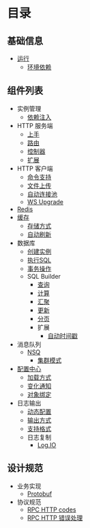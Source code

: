 # 目录

## 基础信息

* [运行](runtime/README.md)
  * [环境依赖](runtime/env.md)

## 组件列表

* 实例管理
  * [依赖注入](components/container/di.md)
* HTTP 服务端
  * [上手](components/web/quickstart.md)
  * [路由](components/web/router.md)
  * [控制器](components/web/controller.md)
  * [扩展](components/web/extensions.md)
* HTTP 客户端
  * [命令支持](components/http/client/methods.md)
  * [文件上传](components/http/client/uploading.md)
  * [自动连接池](components/http/client/pool-ka.md)
  * [WS Upgrade](components/http/client/ws-upgrade.md)
* [Redis](components/redis/README.md)
* [缓存](components/cache/README.md)
  * [存储方式](components/cache/drivers.md)
  * [自动刷新](components/cache/delegate.md)
* 数据库
  * [创建实例](components/database/initialize.md)
  * [执行SQL](components/database/crud.md)
  * [事务操作](components/database/transaction.md)
  * SQL Builder
    * [查询](components/mysql/query.md)
    * [计算](components/mysql/calc.md)
    * [汇聚](components/mysql/merge.md)
    * [更新](components/mysql/update.md)
    * [分页](components/mysql/paginator.md)
    * 扩展
      * [自动时间戳](components/mysql/features/timestamps.md)
* 消息队列
  * [NSQ](components/nsq/README.md)
    * [集群模式](components/nsq/cluster.md)
* [配置中心](components/config/README.md)
  * [加载方式](components/config/loaders.md)
  * [变化通知](components/config/watching.md)
  * [对象绑定](components/config/bind.md)
* 日志输出
  * [动态配置](components/log/config.md)
  * [输出方式](components/log/outputs.md)
  * [支持格式](components/log/formats.md)
  * 日志复制
    * [Log.IO](components/log/replicas/logio.md)

## 设计规范

* 业务实现
  * [Protobuf](standards/protobuf.md)
* 协议规范
  * [RPC HTTP codes](proposals/rpc-http-codes.md)
  * [RPC HTTP 错误处理](proposals/rpc-http-errors.md)
